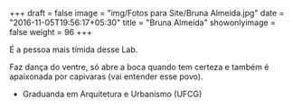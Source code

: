 +++
draft = false
image = "img/Fotos para Site/Bruna Almeida.jpg"
date = "2016-11-05T19:56:17+05:30"
title = "Bruna Almeida"
showonlyimage = false
weight = 96
+++

<!--more-->
É a pessoa mais tímida desse Lab.

Faz dança do ventre, só abre a boca quando tem certeza e também é apaixonada por capivaras (vai entender esse povo).

* Graduanda em Arquitetura e Urbanismo (UFCG)
